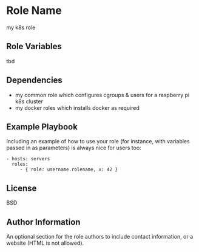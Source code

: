 Role Name
=========

my k8s role


Role Variables
--------------

tbd

Dependencies
------------

- my common role which configures cgroups & users for a raspberry pi k8s cluster
- my docker roles which installs docker as required

Example Playbook
----------------

Including an example of how to use your role (for instance, with variables passed in as parameters) is always nice for users too:

    - hosts: servers
      roles:
         - { role: username.rolename, x: 42 }

License
-------

BSD

Author Information
------------------

An optional section for the role authors to include contact information, or a website (HTML is not allowed).
